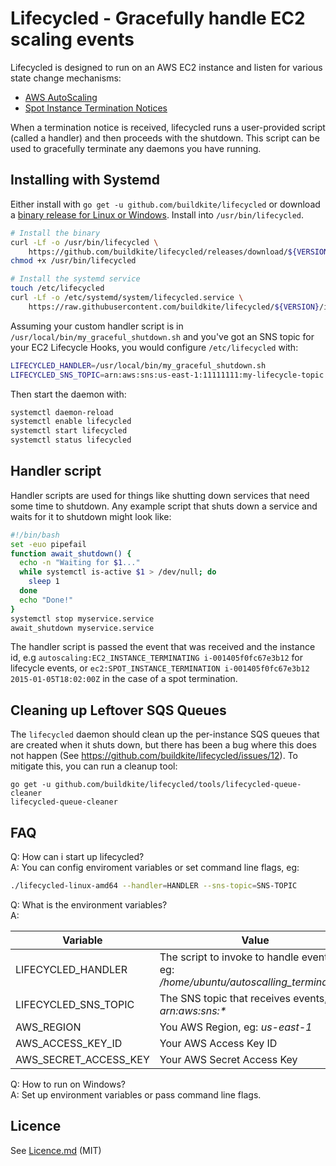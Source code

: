 # Lifecycled - Gracefully handle EC2 scaling events

Lifecycled is designed to run on an AWS EC2 instance and listen for various state change mechanisms:

 * [AWS AutoScaling](https://docs.aws.amazon.com/AutoScaling/latest/DeveloperGuide/lifecycle-hooks.html)
 * [Spot Instance Termination Notices](http://docs.aws.amazon.com/AWSEC2/latest/UserGuide/spot-interruptions.html)

When a termination notice is received, lifecycled runs a user-provided script (called a handler) and then proceeds with the shutdown. This script can be used to gracefully terminate any daemons you have running.

## Installing with Systemd

Either install with `go get -u github.com/buildkite/lifecycled` or download a [binary release for Linux or Windows](https://github.com/buildkite/lifecycled/releases). Install into `/usr/bin/lifecycled`.

```bash
# Install the binary
curl -Lf -o /usr/bin/lifecycled \
	https://github.com/buildkite/lifecycled/releases/download/${VERSION}/lifecycled-linux-amd64
chmod +x /usr/bin/lifecycled

# Install the systemd service
touch /etc/lifecycled
curl -Lf -o /etc/systemd/system/lifecycled.service \
	https://raw.githubusercontent.com/buildkite/lifecycled/${VERSION}/init/systemd/lifecycled.unit
```

Assuming your custom handler script is in `/usr/local/bin/my_graceful_shutdown.sh` and you've got an SNS topic for your EC2 Lifecycle Hooks, you would configure `/etc/lifecycled` with:

```bash
LIFECYCLED_HANDLER=/usr/local/bin/my_graceful_shutdown.sh
LIFECYCLED_SNS_TOPIC=arn:aws:sns:us-east-1:11111111:my-lifecycle-topic
```

Then start the daemon with:

```bash
systemctl daemon-reload
systemctl enable lifecycled
systemctl start lifecycled
systemctl status lifecycled
```

## Handler script

Handler scripts are used for things like shutting down services that need some time to shutdown. Any example script that shuts down a service and waits for it to shutdown might look like:

```bash
#!/bin/bash
set -euo pipefail
function await_shutdown() {
  echo -n "Waiting for $1..."
  while systemctl is-active $1 > /dev/null; do
    sleep 1
  done
  echo "Done!"
}
systemctl stop myservice.service
await_shutdown myservice.service
```

The handler script is passed the event that was received and the instance id, e.g `autoscaling:EC2_INSTANCE_TERMINATING i-001405f0fc67e3b12` for lifecycle events, or `ec2:SPOT_INSTANCE_TERMINATION i-001405f0fc67e3b12 2015-01-05T18:02:00Z` in the case of a spot termination.

## Cleaning up Leftover SQS Queues

The `lifecycled` daemon should clean up the per-instance SQS queues that are created when it shuts down, but there has been a bug where this does not happen (See https://github.com/buildkite/lifecycled/issues/12). To mitigate this, you can run a cleanup tool:

```
go get -u github.com/buildkite/lifecycled/tools/lifecycled-queue-cleaner
lifecycled-queue-cleaner
```

## FAQ

Q: How can i start up lifecycled?\
A: You can config enviroment variables or set command line flags, eg:
```bash
./lifecycled-linux-amd64 --handler=HANDLER --sns-topic=SNS-TOPIC
```


Q: What is the environment variables?\
A:

|Variable             |Value|
|---------------------|-----|
|LIFECYCLED_HANDLER   | The script to invoke to handle events, eg: _/home/ubuntu/autoscalling_terminate.sh_ |
|LIFECYCLED_SNS_TOPIC | The SNS topic that receives events, eg: _arn:aws:sns:*_ |
|AWS_REGION           | You AWS Region, eg: _us-east-1_ |
|AWS_ACCESS_KEY_ID    | Your AWS Access Key ID |
|AWS_SECRET_ACCESS_KEY| Your AWS Secret Access Key |

Q: How to run on Windows?\
A: Set up environment variables or pass command line flags.

## Licence

See [Licence.md](Licence.md) (MIT)
